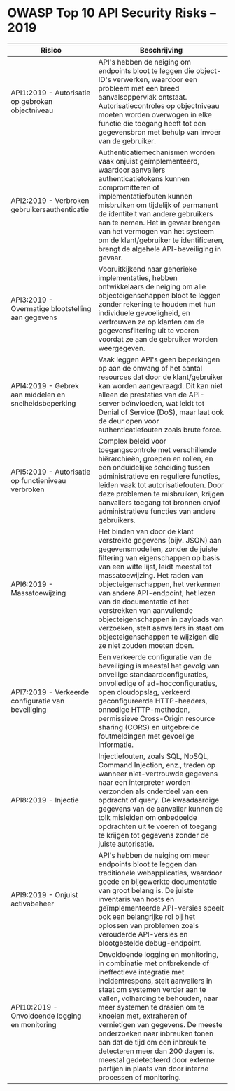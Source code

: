 OWASP Top 10 API Security Risks – 2019
======================================

| Risico | Beschrijving |
| ---- | ----------- |
| API1:2019 - Autorisatie op gebroken objectniveau | API's hebben de neiging om endpoints bloot te leggen die object-ID's verwerken, waardoor een probleem met een breed aanvalsoppervlak ontstaat. Autorisatiecontroles op objectniveau moeten worden overwogen in elke functie die toegang heeft tot een gegevensbron met behulp van invoer van de gebruiker. |
| API2:2019 - Verbroken gebruikersauthenticatie | Authenticatiemechanismen worden vaak onjuist geïmplementeerd, waardoor aanvallers authenticatietokens kunnen compromitteren of implementatiefouten kunnen misbruiken om tijdelijk of permanent de identiteit van andere gebruikers aan te nemen. Het in gevaar brengen van het vermogen van het systeem om de klant/gebruiker te identificeren, brengt de algehele API-beveiliging in gevaar. |
| API3:2019 - Overmatige blootstelling aan gegevens | Vooruitkijkend naar generieke implementaties, hebben ontwikkelaars de neiging om alle objecteigenschappen bloot te leggen zonder rekening te houden met hun individuele gevoeligheid, en vertrouwen ze op klanten om de gegevensfiltering uit te voeren voordat ze aan de gebruiker worden weergegeven. |
| API4:2019 - Gebrek aan middelen en snelheidsbeperking | Vaak leggen API's geen beperkingen op aan de omvang of het aantal resources dat door de klant/gebruiker kan worden aangevraagd. Dit kan niet alleen de prestaties van de API-server beïnvloeden, wat leidt tot Denial of Service (DoS), maar laat ook de deur open voor authenticatiefouten zoals brute force. |
| API5:2019 - Autorisatie op functieniveau verbroken | Complex beleid voor toegangscontrole met verschillende hiërarchieën, groepen en rollen, en een onduidelijke scheiding tussen administratieve en reguliere functies, leiden vaak tot autorisatiefouten. Door deze problemen te misbruiken, krijgen aanvallers toegang tot bronnen en/of administratieve functies van andere gebruikers. |
| API6:2019 - Massatoewijzing | Het binden van door de klant verstrekte gegevens (bijv. JSON) aan gegevensmodellen, zonder de juiste filtering van eigenschappen op basis van een witte lijst, leidt meestal tot massatoewijzing. Het raden van objecteigenschappen, het verkennen van andere API-endpoint, het lezen van de documentatie of het verstrekken van aanvullende objecteigenschappen in payloads van verzoeken, stelt aanvallers in staat om objecteigenschappen te wijzigen die ze niet zouden moeten doen. |
| API7:2019 - Verkeerde configuratie van beveiliging | Een verkeerde configuratie van de beveiliging is meestal het gevolg van onveilige standaardconfiguraties, onvolledige of ad-hocconfiguraties, open cloudopslag, verkeerd geconfigureerde HTTP-headers, onnodige HTTP-methoden, permissieve Cross-Origin resource sharing (CORS) en uitgebreide foutmeldingen met gevoelige informatie. |
| API8:2019 - Injectie | Injectiefouten, zoals SQL, NoSQL, Command Injection, enz., treden op wanneer niet-vertrouwde gegevens naar een interpreter worden verzonden als onderdeel van een opdracht of query. De kwaadaardige gegevens van de aanvaller kunnen de tolk misleiden om onbedoelde opdrachten uit te voeren of toegang te krijgen tot gegevens zonder de juiste autorisatie. |
| API9:2019 - Onjuist activabeheer | API's hebben de neiging om meer endpoints bloot te leggen dan traditionele webapplicaties, waardoor goede en bijgewerkte documentatie van groot belang is. De juiste inventaris van hosts en geïmplementeerde API-versies speelt ook een belangrijke rol bij het oplossen van problemen zoals verouderde API-versies en blootgestelde debug-endpoint. |
| API10:2019 - Onvoldoende logging en monitoring | Onvoldoende logging en monitoring, in combinatie met ontbrekende of ineffectieve integratie met incidentrespons, stelt aanvallers in staat om systemen verder aan te vallen, volharding te behouden, naar meer systemen te draaien om te knoeien met, extraheren of vernietigen van gegevens. De meeste onderzoeken naar inbreuken tonen aan dat de tijd om een inbreuk te detecteren meer dan 200 dagen is, meestal gedetecteerd door externe partijen in plaats van door interne processen of monitoring. |
